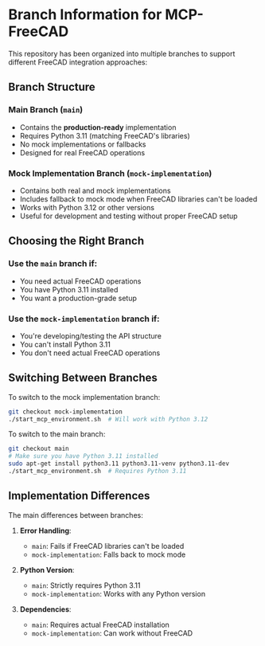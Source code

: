 # Branch Information for MCP-FreeCAD

This repository has been organized into multiple branches to support different FreeCAD integration approaches:

## Branch Structure

### Main Branch (`main`)
- Contains the **production-ready** implementation 
- Requires Python 3.11 (matching FreeCAD's libraries)
- No mock implementations or fallbacks
- Designed for real FreeCAD operations

### Mock Implementation Branch (`mock-implementation`)
- Contains both real and mock implementations
- Includes fallback to mock mode when FreeCAD libraries can't be loaded
- Works with Python 3.12 or other versions
- Useful for development and testing without proper FreeCAD setup

## Choosing the Right Branch

### Use the `main` branch if:
- You need actual FreeCAD operations
- You have Python 3.11 installed
- You want a production-grade setup

### Use the `mock-implementation` branch if:
- You're developing/testing the API structure
- You can't install Python 3.11
- You don't need actual FreeCAD operations

## Switching Between Branches

To switch to the mock implementation branch:
```bash
git checkout mock-implementation
./start_mcp_environment.sh  # Will work with Python 3.12
```

To switch to the main branch:
```bash
git checkout main
# Make sure you have Python 3.11 installed
sudo apt-get install python3.11 python3.11-venv python3.11-dev
./start_mcp_environment.sh  # Requires Python 3.11
```

## Implementation Differences

The main differences between branches:

1. **Error Handling**:
   - `main`: Fails if FreeCAD libraries can't be loaded
   - `mock-implementation`: Falls back to mock mode

2. **Python Version**:
   - `main`: Strictly requires Python 3.11
   - `mock-implementation`: Works with any Python version

3. **Dependencies**:
   - `main`: Requires actual FreeCAD installation
   - `mock-implementation`: Can work without FreeCAD 
